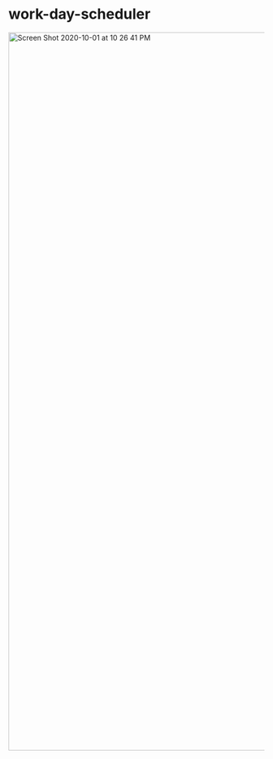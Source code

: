 # work-day-scheduler

<img width="1414" alt="Screen Shot 2020-10-01 at 10 26 41 PM" src="https://user-images.githubusercontent.com/68724921/94892225-fb8e0380-0438-11eb-8347-9acdf1f04c09.png">
